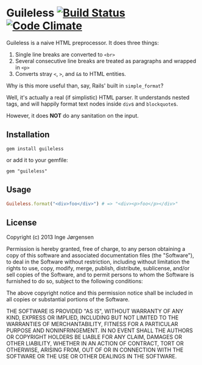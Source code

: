 # Guileless [![Build Status](https://travis-ci.org/elektronaut/guileless.png)](https://travis-ci.org/elektronaut/guileless) [![Code Climate](https://codeclimate.com/github/elektronaut/guileless.png)](https://codeclimate.com/github/elektronaut/guileless)

Guileless is a naive HTML preprocessor. It does three things:

1. Single line breaks are converted to `<br>`
2. Several consecutive line breaks are treated as paragraphs and wrapped in `<p>`
3. Converts stray `<`, `>`, and `&`s to HTML entities.

Why is this more useful than, say, Rails' built in `simple_format`?

Well, it's actually a real (if simplistic) HTML parser. It understands nested
tags, and will happily format text nodes inside `div`s and `blockquote`s.

However, it does **NOT** do any sanitation on the input.

## Installation

    gem install guileless

or add it to your gemfile:

    gem "guileless"

## Usage

```ruby
Guileless.format("<div>foo</div>") # => "<div><p>foo</p></div>"
```

## License

Copyright (c) 2013 Inge Jørgensen

Permission is hereby granted, free of charge, to any person obtaining a copy
of this software and associated documentation files (the "Software"), to deal
in the Software without restriction, including without limitation the rights
to use, copy, modify, merge, publish, distribute, sublicense, and/or sell
copies of the Software, and to permit persons to whom the Software is
furnished to do so, subject to the following conditions:

The above copyright notice and this permission notice shall be included in
all copies or substantial portions of the Software.

THE SOFTWARE IS PROVIDED "AS IS", WITHOUT WARRANTY OF ANY KIND, EXPRESS OR
IMPLIED, INCLUDING BUT NOT LIMITED TO THE WARRANTIES OF MERCHANTABILITY,
FITNESS FOR A PARTICULAR PURPOSE AND NONINFRINGEMENT. IN NO EVENT SHALL THE
AUTHORS OR COPYRIGHT HOLDERS BE LIABLE FOR ANY CLAIM, DAMAGES OR OTHER
LIABILITY, WHETHER IN AN ACTION OF CONTRACT, TORT OR OTHERWISE, ARISING FROM,
OUT OF OR IN CONNECTION WITH THE SOFTWARE OR THE USE OR OTHER DEALINGS IN
THE SOFTWARE.
